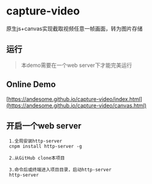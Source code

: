 # capture-video
原生js+canvas实现截取视频任意一帧画面，转为图片存储

## 运行
> 本demo需要在一个web server下才能完美运行

## Online Demo
[https://andesome.github.io/capture-video/index.html](https://andesome.github.io/capture-video/canvas.html)

## 开启一个web server
```
 1.全局安装http-server
 cnpm install http-server -g
 
 2.从GitHub clone本项目
 
 3.命令后或终端进入项目目录，启动http-server
 http-server

```

